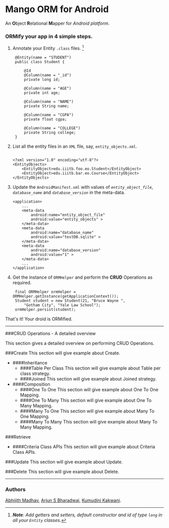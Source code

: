 # Mango ORM for Android

An **O**bject **R**elational **M**apper for *Android platform*.

### ORMify your app in 4 simple steps.
1. Annotate your Entity `.class` files. [^1]

        @Entity(name = "STUDENT")
        public class Student {

            @Id
            @Column(name = "_id")
            private long id;

            @Column(name = "AGE")
            private int age;

            @Column(name = "NAME")
            private String name;

            @Column(name = "CGPA")
            private float cgpa;

            @Column(name = "COLLEGE")
            private String college;
        }
2. List all the entity files in an `XML` file, say, `entity_objects.xml`.

	````

    <?xml version="1.0" encoding="utf-8"?>
    <EntityObjects>
    	<EntityObject>edu.iiitb.foo.eo.Student</EntityObject>
        <EntityObject>edu.iiitb.bar.eo.Course</EntityObject>
    </EntityObjects>

	````
3. Update the `AndroidManifest.xml` with values of *`entity_object_file`*, *`database_name`* and *`database_version`* in the meta-data.

	````
	<application>
		...
        <meta-data
            android:name="entity_object_file"
            android:value="entity_objects" >
        </meta-data>
        <meta-data
            android:name="database_name"
            android:value="testDB.sqlite" >
        </meta-data>
        <meta-data
            android:name="database_version"
            android:value="1" >
        </meta-data>
        ...
    </application>
	````
4. Get the instance of `ORMHelper` and perform the **CRUD** Operations as required.

		final ORMHelper ormHelper = ORMHelper.getInstance(getApplicationContext());
		Student student = new Student(21, "Bruce Wayne ", 
			"Gotham City", "Yale Law School");
		ormHelper.persist(student);

That's it! Your droid is ORMified.

[^1]: ***Note**: Add getters and setters, default constructor and id of type `long` in all your `Entity` classes.*

----------




###CRUD Operations - A detailed overview


This section gives a detailed overview on performing CRUD Operations.

###Create
This section will give example about Create.

* ####Inheritance
	* ####Table Per Class
		This section will give example about Table per class strategy.
	* ####Joined
		This section will give example about Joined strategy.	
* ####Composition
	* ####One To One
		This section will give example about One To One Mapping.
	* ####One To Many
		This section will give example about One To Many Mapping.
	* ####Many To One
		This section will give example about Many To One Mapping.
	* ####Many To Many
		This section will give example about Many To Many Mapping.	

###Retrieve
* ####Criteria Class APIs
	This section will give example about Criteria Class APIs.

###Update
This section will give example about Update.

###Delete
This section will give example about Delete.

----------
### Authors

[Abhijith Madhav](mailto:abhijith.madhav@iiitb.org), [Arjun S Bharadwaj](mailto:arjun.s.waj@iiitb.org), [Kumudini Kakwani](mailto:kumudini.kakwani@iiitb.org).
